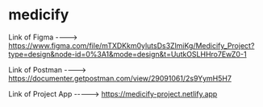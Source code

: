 # medicify

Link of Figma ----> https://www.figma.com/file/mTXDKkm0ylutsDs3ZlmiKg/Medicify_Project?type=design&node-id=0%3A1&mode=design&t=UutkOSLHHro7EwZ0-1

Link of Postman ----> https://documenter.getpostman.com/view/29091061/2s9YymH5H7

Link of Project App -----> https://medicify-project.netlify.app

